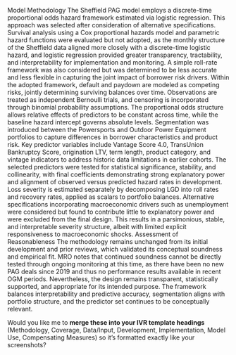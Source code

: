 Model Methodology
The Sheffield PAG model employs a discrete-time proportional odds hazard framework estimated via logistic regression. This approach was selected after consideration of alternative specifications. Survival analysis using a Cox proportional hazards model and parametric hazard functions were evaluated but not adopted, as the monthly structure of the Sheffield data aligned more closely with a discrete-time logistic hazard, and logistic regression provided greater transparency, tractability, and interpretability for implementation and monitoring. A simple roll-rate framework was also considered but was determined to be less accurate and less flexible in capturing the joint impact of borrower risk drivers.
Within the adopted framework, default and paydown are modeled as competing risks, jointly determining surviving balances over time. Observations are treated as independent Bernoulli trials, and censoring is incorporated through binomial probability assumptions. The proportional odds structure allows relative effects of predictors to be constant across time, while the baseline hazard intercept governs absolute levels.
Segmentation was introduced between the Powersports and Outdoor Power Equipment portfolios to capture differences in borrower characteristics and product risk. Key predictor variables include Vantage Score 4.0, TransUnion Bankruptcy Score, origination LTV, term length, product category, and vintage indicators to address historic data limitations in earlier cohorts. The selected predictors were tested for statistical significance, stability, and collinearity, with final coefficients demonstrating strong explanatory power and alignment of observed versus predicted hazard rates in development.
Loss severity is estimated separately by decomposing LGD into roll rates and recovery rates, applied as scalars to portfolio balances. Alternative specifications incorporating macroeconomic drivers such as unemployment were considered but found to contribute little to explanatory power and were excluded from the final design. This results in a parsimonious, stable, and interpretable severity structure, albeit with limited explicit responsiveness to macroeconomic shocks.
Assessment of Reasonableness The methodology remains unchanged from its initial development and prior reviews, which validated its conceptual soundness and empirical fit. MRO notes that continued soundness cannot be directly tested through ongoing monitoring at this time, as there have been no new PAG deals since 2019 and thus no performance results available in recent OGM periods. Nevertheless, the design remains transparent, statistically supported, and appropriate for its intended purpose. The framework balances interpretability and predictive accuracy, segmentation aligns with portfolio structure, and the predictor set continues to be conceptually relevant.

Would you like me to **merge these into your IVR template headings** (Methodology, Coverage, Data/Input, Development, Implementation, Model Use, Compensating Measures) so it’s formatted exactly like your screenshots?
